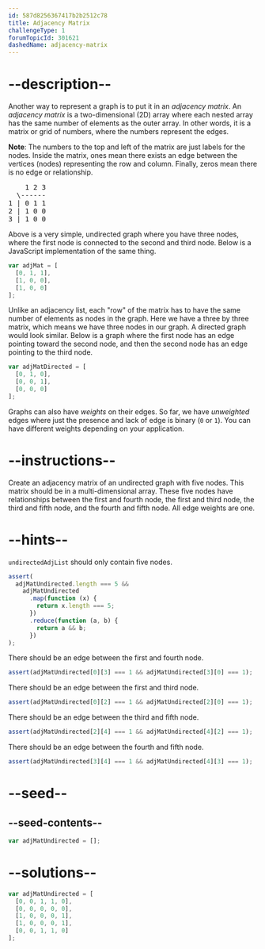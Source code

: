 ```yaml
---
id: 587d8256367417b2b2512c78
title: Adjacency Matrix
challengeType: 1
forumTopicId: 301621
dashedName: adjacency-matrix
---
```


# --description--

Another way to represent a graph is to put it in an <dfn>adjacency matrix</dfn>. An <dfn>adjacency matrix</dfn> is a two-dimensional (2D) array where each nested array has the same number of elements as the outer array. In other words, it is a matrix or grid of numbers, where the numbers represent the edges.

**Note**: The numbers to the top and left of the matrix are just labels for the nodes. Inside the matrix, ones mean there exists an edge between the vertices (nodes) representing the row and column. Finally, zeros mean there is no edge or relationship.

<pre>
    1 2 3
  \------
1 | 0 1 1
2 | 1 0 0
3 | 1 0 0
</pre>

Above is a very simple, undirected graph where you have three nodes, where the first node is connected to the second and third node. Below is a JavaScript implementation of the same thing.

```js
var adjMat = [
  [0, 1, 1],
  [1, 0, 0],
  [1, 0, 0]
];
```

Unlike an adjacency list, each "row" of the matrix has to have the same number of elements as nodes in the graph. Here we have a three by three matrix, which means we have three nodes in our graph. A directed graph would look similar. Below is a graph where the first node has an edge pointing toward the second node, and then the second node has an edge pointing to the third node.

```js
var adjMatDirected = [
  [0, 1, 0],
  [0, 0, 1],
  [0, 0, 0]
];
```

Graphs can also have <dfn>weights</dfn> on their edges. So far, we have <dfn>unweighted</dfn> edges where just the presence and lack of edge is binary (`0` or `1`). You can have different weights depending on your application.

# --instructions--

Create an adjacency matrix of an undirected graph with five nodes. This matrix should be in a multi-dimensional array. These five nodes have relationships between the first and fourth node, the first and third node, the third and fifth node, and the fourth and fifth node. All edge weights are one.

# --hints--

`undirectedAdjList` should only contain five nodes.

```js
assert(
  adjMatUndirected.length === 5 &&
    adjMatUndirected
      .map(function (x) {
        return x.length === 5;
      })
      .reduce(function (a, b) {
        return a && b;
      })
);
```

There should be an edge between the first and fourth node.

```js
assert(adjMatUndirected[0][3] === 1 && adjMatUndirected[3][0] === 1);
```

There should be an edge between the first and third node.

```js
assert(adjMatUndirected[0][2] === 1 && adjMatUndirected[2][0] === 1);
```

There should be an edge between the third and fifth node.

```js
assert(adjMatUndirected[2][4] === 1 && adjMatUndirected[4][2] === 1);
```

There should be an edge between the fourth and fifth node.

```js
assert(adjMatUndirected[3][4] === 1 && adjMatUndirected[4][3] === 1);
```

# --seed--

## --seed-contents--

```js
var adjMatUndirected = [];
```

# --solutions--

```js
var adjMatUndirected = [
  [0, 0, 1, 1, 0],
  [0, 0, 0, 0, 0],
  [1, 0, 0, 0, 1],
  [1, 0, 0, 0, 1],
  [0, 0, 1, 1, 0]
];
```